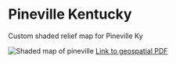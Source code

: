 # Pineville Kentucky
Custom shaded relief map for Pineville Ky

![Shaded map of pineville](Layout.png)
[Link to geospatial PDF]()